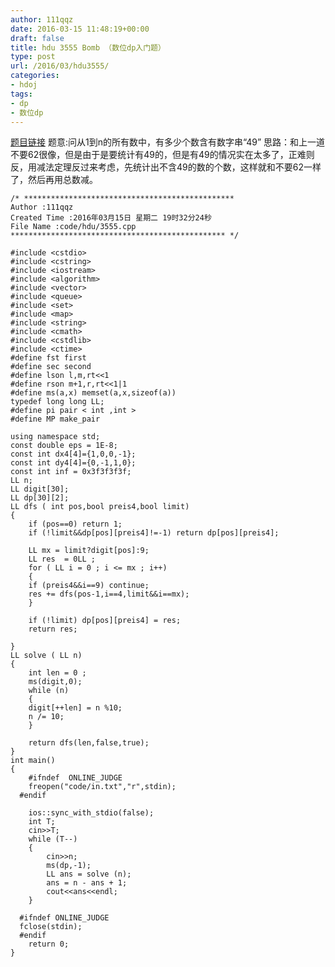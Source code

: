```yaml
---
author: 111qqz
date: 2016-03-15 11:48:19+00:00
draft: false
title: hdu 3555 Bomb （数位dp入门题）
type: post
url: /2016/03/hdu3555/
categories:
- hdoj
tags:
- dp
- 数位dp
---
```


[题目链接](http://acm.hdu.edu.cn/showproblem.php?pid=3555)
题意:问从1到n的所有数中，有多少个数含有数字串“49”
思路：和上一道不要62很像，但是由于是要统计有49的，但是有49的情况实在太多了，正难则反，用减法定理反过来考虑，先统计出不含49的数的个数，这样就和不要62一样了，然后再用总数减。
 

    
    /* ***********************************************
    Author :111qqz
    Created Time :2016年03月15日 星期二 19时32分24秒
    File Name :code/hdu/3555.cpp
    ************************************************ */
    
    #include <cstdio>
    #include <cstring>
    #include <iostream>
    #include <algorithm>
    #include <vector>
    #include <queue>
    #include <set>
    #include <map>
    #include <string>
    #include <cmath>
    #include <cstdlib>
    #include <ctime>
    #define fst first
    #define sec second
    #define lson l,m,rt<<1
    #define rson m+1,r,rt<<1|1
    #define ms(a,x) memset(a,x,sizeof(a))
    typedef long long LL;
    #define pi pair < int ,int >
    #define MP make_pair
    
    using namespace std;
    const double eps = 1E-8;
    const int dx4[4]={1,0,0,-1};
    const int dy4[4]={0,-1,1,0};
    const int inf = 0x3f3f3f3f;
    LL n;
    LL digit[30];
    LL dp[30][2];
    LL dfs ( int pos,bool preis4,bool limit)
    {
        if (pos==0) return 1;
        if (!limit&&dp[pos][preis4]!=-1) return dp[pos][preis4];
    
        LL mx = limit?digit[pos]:9;
        LL res  = 0LL ;
        for ( LL i = 0 ; i <= mx ; i++)
        {
    	if (preis4&&i==9) continue;
    	res += dfs(pos-1,i==4,limit&&i==mx);
        }
        
        if (!limit) dp[pos][preis4] = res;
        return res;
    
    }
    LL solve ( LL n)
    {
        int len = 0 ;
        ms(digit,0);
        while (n)
        {
    	digit[++len] = n %10;
    	n /= 10;
        }
        
        return dfs(len,false,true);
    }
    int main()
    {
    	#ifndef  ONLINE_JUDGE 
    	freopen("code/in.txt","r",stdin);
      #endif
    
    	ios::sync_with_stdio(false);
    	int T;
    	cin>>T;
    	while (T--)
    	{
    	    cin>>n;
    	    ms(dp,-1);
    	    LL ans = solve (n);
    	    ans = n - ans + 1;
    	    cout<<ans<<endl;
    	}
    
      #ifndef ONLINE_JUDGE  
      fclose(stdin);
      #endif
        return 0;
    }
    



